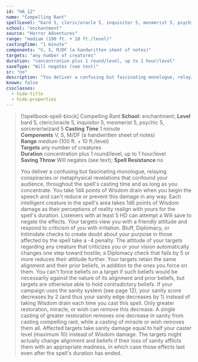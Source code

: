 ```yaml
---
id: "HA_12"
name: "Compelling Rant"
spellLevel: "bard 5, cleric/oracle 5, inquisitor 5, mesmerist 5, psychic 5, sorcerer/wizard 5"
school: "enchantment"
source: "Horror Adventures"
range: "medium (100 ft. + 10 ft./level)"
castingTime: "1 minute"
components: "V, S, M/DF (a handwritten sheet of notes)"
targets: "any number of creatures"
duration: "concentration plus 1 round/level, up to 1 hour/level"
saveType: "Will negates (see text)"
sr: "no"
description: "You deliver a confusing but fascinating monologue, relaying conspiracies or metaphysical revelations that confound your audience, throughout the spell's casting time and as long as you  concentrate. You take 1d4 points of Wisdom drain when you begin the speech and can't reduce or prevent this damage in any way. Each intelligent creature in the spell's area takes 1d6 points of Wisdom damage as their perceptions of reality realign with yours for the spell's duration. Listeners with at least 5 HD can attempt a Will save to negate the effects. Your targets view you with a friendly attitude and respond to criticism of you with irritation. Bluff, Diplomacy, or Intimidate checks to create doubt about your purpose in those affected by the spell take a -4 penalty. The attitude of your targets regarding any creature that criticizes you or your vision automatically changes one step toward hostile; a Diplomacy check that fails by 5 or more reduces their attitude further. Your targets retain the same alignment and their prior beliefs, in addition to the ones you force on them. You can't force  beliefs on a target if such beliefs would be necessarily against the nature of its alignment and prior beliefs, but targets are otherwise able to hold contradictory beliefs.  If your campaign uses the sanity system (see page 12), your sanity score decreases by 2 (and thus your sanity edge decreases by 1) instead of taking Wisdom drain each time you cast this spell. Only greater restoration, miracle, or wish can remove this decrease. A single casting of greater restoration removes one decrease in sanity from casting compelling rant, while a casting of miracle or wish removes them all. Affected targets take sanity damage equal to half your caster level (maximum 10) instead of Wisdom damage. The targets might actually change alignment and beliefs if their loss of sanity afflicts them with an appropriate madness, in which case those effects last even after the spell's duration has ended."
known: false
cssclasses:
  - hide-title
  - hide-properties
---
```


> [!spellbook-spell-block] Compelling Rant
> **School:** enchantment; **Level** bard 5, cleric/oracle 5, inquisitor 5, mesmerist 5, psychic 5, sorcerer/wizard 5
> **Casting Time** 1 minute  
> **Components** V, S, M/DF (a handwritten sheet of notes)  
> **Range** medium (100 ft. + 10 ft./level)  
> **Targets** any number of creatures  
> **Duration** concentration plus 1 round/level, up to 1 hour/level  
> **Saving Throw** Will negates (see text); **Spell Resistance** no
> 
> You deliver a confusing but fascinating monologue, relaying conspiracies or metaphysical revelations that confound your audience, throughout the spell's casting time and as long as you  concentrate. You take 1d4 points of Wisdom drain when you begin the speech and can't reduce or prevent this damage in any way. Each intelligent creature in the spell's area takes 1d6 points of Wisdom damage as their perceptions of reality realign with yours for the spell's duration. Listeners with at least 5 HD can attempt a Will save to negate the effects. Your targets view you with a friendly attitude and respond to criticism of you with irritation. Bluff, Diplomacy, or Intimidate checks to create doubt about your purpose in those affected by the spell take a -4 penalty. The attitude of your targets regarding any creature that criticizes you or your vision automatically changes one step toward hostile; a Diplomacy check that fails by 5 or more reduces their attitude further. Your targets retain the same alignment and their prior beliefs, in addition to the ones you force on them. You can't force  beliefs on a target if such beliefs would be necessarily against the nature of its alignment and prior beliefs, but targets are otherwise able to hold contradictory beliefs.  If your campaign uses the sanity system (see page 12), your sanity score decreases by 2 (and thus your sanity edge decreases by 1) instead of taking Wisdom drain each time you cast this spell. Only greater restoration, miracle, or wish can remove this decrease. A single casting of greater restoration removes one decrease in sanity from casting compelling rant, while a casting of miracle or wish removes them all. Affected targets take sanity damage equal to half your caster level (maximum 10) instead of Wisdom damage. The targets might actually change alignment and beliefs if their loss of sanity afflicts them with an appropriate madness, in which case those effects last even after the spell's duration has ended.